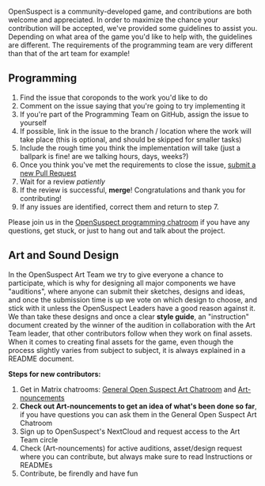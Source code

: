 OpenSuspect is a community-developed game, and contributions are both welcome and appreciated.
In order to maximize the chance your contribution will be accepted, we've provided some guidelines to assist you.
Depending on what area of the game you'd like to help with, the guidelines are different.
The requirements of the programming team are very different than that of the art team for example!

## Programming
1. Find the issue that coroponds to the work you'd like to do
2. Comment on the issue saying that you're going to try implementing it
3. If you're part of the Programming Team on GitHub, assign the issue to yourself
4. If possible, link in the issue to the branch / location where the work will take place (this is optional, and should be skipped for smaller tasks)
5. Include the rough time you think the implementation will take (just a ballpark is fine! are we talking hours, days, weeks?)
6. Once you think you've met the requirements to close the issue, [submit a new Pull Request](https://github.com/opensuspect/opensuspect/compare)
7. Wait for a review _patiently_
8. If the review is successful, **merge**! Congratulations and thank you for contributing!
9. If any issues are identified, correct them and return to step 7.

Please join us in the [OpenSuspect programming chatroom](https://matrix.to/#/#open_sus_programming:matrix.org) if you have any questions, get stuck, or just to hang out and talk about the project.

## Art and Sound Design
In the OpenSuspect Art Team we try to give everyone a chance to participate, which is why for designing all major components we have "auditions", where anyone can submit their sketches, designs and ideas, and once the submission time is up we vote on which design to choose, and stick with it unless the OpenSuspect Leaders have a good reason against it. We than take these designs and once a clear **style guide**, an "instruction" document created by the winner of the audition in collaboration with the Art Team leader, that other contributors follow when they work on final assets.
When it comes to creating final assets for the game, even though the process slightly varies from subject to subject, it is always explained in a README document.

**Steps for new contributors:**
1. Get in Matrix chatrooms: [General Open Suspect Art Chatroom](https://matrix.to/#/!MjTHxhuvjDCtcVgpJY:matrix.org?via=t2bot.io&via=matrix.org&via=privacytools.io) and [Art-nouncements](https://matrix.to/#/!FklGDpSBAYSPiFmBGX:matrix.org?via=matrix.org&via=privacytools.io&via=hacklab.fi)
2. **Check out Art-nouncements to get an idea of what's been done so far**, if you have questions you can ask them in the General Open Suspect Art Chatroom
3. Sign up to OpenSuspect's NextCloud and request access to the Art Team circle
4. Check (Art-nouncements) for active auditions, asset/design request where you can contribute, but always make sure to read Instructions or READMEs
5. Contribute, be firendly and have fun
